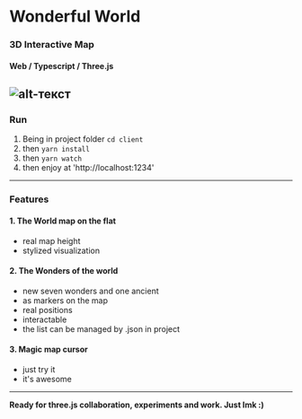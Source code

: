 # Wonderful World
### 3D Interactive Map
#### Web / Typescript / Three.js

![alt-текст](https://github.com/vladkrutenyuk/wonderful-world-threejs/blob/picture-preview/preview.png "Meow :)")
---
### Run
1. Being in project folder `cd client`
2. then `yarn install`
4. then `yarn watch`
3. then enjoy at 'http://localhost:1234'
---
### Features
#### 1. The World map on the flat
- real map height
- stylized visualization
#### 2. The Wonders of the world
- new seven wonders and one ancient
- as markers on the map
- real positions
- interactable
- the list can be managed by .json in project
#### 3. Magic map cursor
- just try it
- it's awesome
---
**Ready for three.js collaboration, experiments and work. Just lmk :)**
